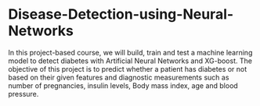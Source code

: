 # Disease-Detection-using-Neural-Networks

In this project-based course, we will build, train and test a machine learning model to detect diabetes with Artificial Neural Networks and XG-boost.
The objective of this project is to predict whether a patient has diabetes or not based on their given features and diagnostic measurements such as number of pregnancies, insulin levels, Body mass index, age and blood pressure.


